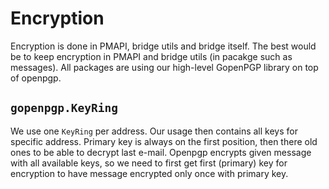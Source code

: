 # Encryption

Encryption is done in PMAPI, bridge utils and bridge itself. The best would be to keep encryption
in PMAPI and bridge utils (in pacakge such as messages). All packages are using our high-level
GopenPGP library on top of openpgp.

## `gopenpgp.KeyRing`

We use one `KeyRing` per address. Our usage then contains all keys for specific address. Primary
key is always on the first position, then there old ones to be able to decrypt last e-mail.
Openpgp encrypts given message with all available keys, so we need to first get first (primary)
key for encryption to have message encrypted only once with primary key.
